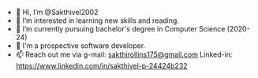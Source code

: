 - 👋 Hi, I’m @Sakthivel2002
- 👀 I’m interested in learning new skills and reading.
- 🌱 I’m currently pursuing bachelor's degree in Computer Science (2020-24)
- 💞️ I'm a prospective software developer.
- 📫 Reach out me via g-mail: sakthirollins175@gmail.com  Linked-in: https://www.linkedin.com/in/sakthivel-p-24424b232 

<!---
Sakthivel2002/Sakthivel2002 is a ✨ special ✨ repository because its `README.md` (this file) appears on your GitHub profile.
You can click the Preview link to take a look at your changes.
--->
